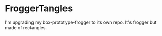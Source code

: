# FroggerTangles
I'm upgrading my box-prototype-frogger to its own repo. It's frogger but made of rectangles. 
